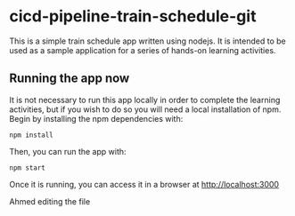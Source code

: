 # cicd-pipeline-train-schedule-git

This is a simple train schedule app written using nodejs. It is intended to be used as a sample application for a series of hands-on learning activities.

## Running the app now

It is not necessary to run this app locally in order to complete the learning activities, but if you wish to do so you will need a local installation of npm. Begin by installing the npm dependencies with:

    npm install

Then, you can run the app with:

    npm start

Once it is running, you can access it in a browser at [http://localhost:3000](http://localhost:3000)

Ahmed editing the file
